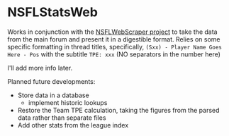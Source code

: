 # NSFLStatsWeb

Works in conjunction with the [NSFLWebScraper project](https://github.com/blackmage37/NSFLWebScraper) to take the data from the main forum and present it in a digestible format. Relies on some specific formatting in thread titles, specifically, `(Sxx) - Player Name Goes Here - Pos` with the subtitle `TPE: xxx` (NO separators in the number here)

I'll add more info later.

Planned future developments:
* Store data in a database
  * implement historic lookups
* Restore the Team TPE calculation, taking the figures from the parsed data rather than separate files
* Add other stats from the league index

